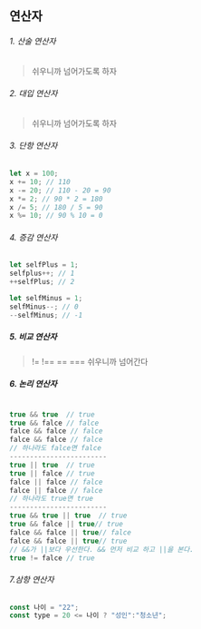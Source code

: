 ## 연산자
###### 1. 산술 연산자
>쉬우니까 넘어가도록 하자
###### 2. 대입 연산자
>쉬우니까 넘어가도록 하자
###### 3. 단항 연산자
```javascript
let x = 100;
x += 10; // 110
x -= 20; // 110 - 20 = 90
x *= 2; // 90 * 2 = 180
x /= 5; // 180 / 5 = 90
x %= 10; // 90 % 10 = 0
```
###### 4. 증감 연산자
```javascript
let selfPlus = 1;
selfplus++; // 1
++selfPlus; // 2

let selfMinus = 1;
selfMinus--; // 0
--selfMinus; // -1
```
##### 5. 비교 연산자
>  != !== == === 
> 쉬우니까 넘어간다

##### 6. 논리 연산자
```javascript

true && true  // true
true && falce // falce
falce && falce // falce
falce && falce // falce
// 하나라도 falce면 falce
------------------------
true || true  // true
true || falce // true
falce || falce // falce
falce || falce // falce
// 하나라도 true면 true
------------------------
true && true || true  // true
true && falce || true// true
falce && falce || true// falce
falce && falce || true// true
// &&가 ||보다 우선한다. && 먼저 비교 하고 ||을 본다.
true != falce // true
```
###### 7.삼항 연산자
```javascript
const 나이 = "22";
const type = 20 <= 나이 ? "성인":"청소년";
```
